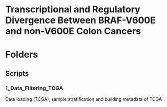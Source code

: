 # Transcriptional and Regulatory Divergence Between BRAF-V600E and non-V600E Colon Cancers

# Folders

## Scripts

### 1_Data_Filtering_TCGA

Data loading (TCGA), sample stratification and building metadata of TCGA

